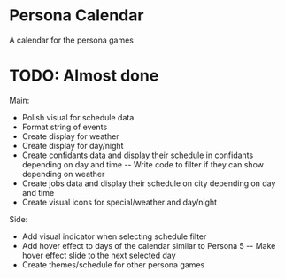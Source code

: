 # Persona Calendar
A calendar for the persona games

# TODO: Almost done
Main:
- Polish visual for schedule data
- Format string of events 
- Create display for weather
- Create display for day/night
- Create confidants data and display their schedule in confidants depending on day and time
-- Write code to filter if they can show depending on weather
- Create jobs data and display their schedule on city depending on day and time
- Create visual icons for special/weather and day/night

Side:
- Add visual indicator when selecting schedule filter
- Add hover effect to days of the calendar similar to Persona 5
-- Make hover effect slide to the next selected day
- Create themes/schedule for other persona games